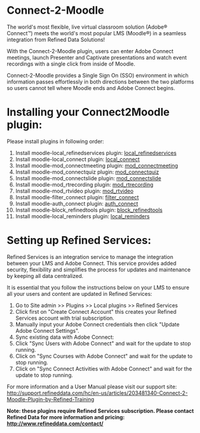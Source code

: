 Connect-2-Moodle
================

The world's most flexible, live virtual classroom solution (Adobe® Connect™) meets the world's most popular LMS (Moodle®) in a seamless integration from Refined Data Solutions!

With the Connect-2-Moodle plugin, users can enter Adobe Connect meetings, launch Presenter and Captivate presentations and watch event recordings with a single click from inside of Moodle.

Connect-2-Moodle provides a Single Sign On (SSO) environment in which information passes effortlessly in both directions between the two platforms so users cannot tell where Moodle ends and Adobe Connect begins. 

Installing your Connect2Moodle plugin:
======================================

Please install plugins in following order:

1. Install moodle-local_refinedservices plugin: [local_refinedservices](https://github.com/refineddata/moodle-local_refinedservices)
2. Install moodle-local_connect plugin: [local_connect](https://github.com/refineddata/moodle-local_connect)
3. Install moodle-mod_connectmeeting plugin: [mod_connectmeeting](https://github.com/refineddata/moodle-mod_connectmeeting)
4. Install moodle-mod_connectquiz plugin: [mod_connectquiz](https://github.com/refineddata/moodle-mod_connectquiz)
5. Install moodle-mod_connectslide plugin: [mod_connectslide](https://github.com/refineddata/moodle-mod_connectslide)
6. Install moodle-mod_rtrecording plugin: [mod_rtrecording](https://github.com/refineddata/moodle-mod_rtrecording)
7. Install moodle-mod_rtvideo plugin: [mod_rtvideo](https://github.com/refineddata/moodle-mod_rtvideo)
8. Install moodle-filter_connect plugin: [filter_connect](https://github.com/refineddata/moodle-filter_connect)
9. Install moodle-auth_connect plugin: [auth_connect](https://github.com/refineddata/moodle-auth_connect)
10. Install moodle-block_refinedtools plugin: [block_refinedtools](https://github.com/refineddata/moodle-block_refinedtools)
11. Install moodle-local_reminders plugin: [local_reminders](https://github.com/refineddata/moodle-local_reminders)

Setting up Refined Services:
============================

Refined Services is an integration service to manage the integration between your LMS and Adobe Connect.
This service provides added security, flexibility and simplifies the process for updates and maintenance by keeping all data centralized.

It is essential that you follow the instructions below on your LMS to ensure all your users and content are updated in Refined Services:

1. Go to Site admin >> Plugins >> Local plugins >> Refined Services
  1. Click first on "Create Connect Account" this creates your Refined Services account with trial subscription.
  2. Manually input your Adobe Connect credentials then click "Update Adobe Connect Settings".
2. Sync existing data with Adobe Connect:
  1. Click "Sync Users with Adobe Connect" and wait for the update to stop running.
  2. Click on "Sync Courses with Adobe Connect" and wait for the update to stop running.
  3. Click on "Sync Connect Activities with Adobe Connect" and wait for the update to stop running.

For more information and a User Manual please visit our support site:
http://support.refineddata.com/hc/en-us/articles/203481340-Connect-2-Moodle-Plugin-by-Refined-Training

**Note: these plugins require Refined Services subscription. Please contact Refined Data for more information and pricing: http://www.refineddata.com/contact/**
